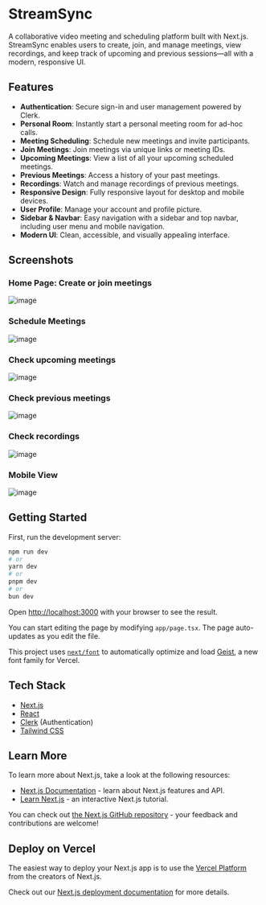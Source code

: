 # StreamSync

A collaborative video meeting and scheduling platform built with Next.js. StreamSync enables users to create, join, and manage meetings, view recordings, and keep track of upcoming and previous sessions—all with a modern, responsive UI.

## Features

- **Authentication**: Secure sign-in and user management powered by Clerk.
- **Personal Room**: Instantly start a personal meeting room for ad-hoc calls.
- **Meeting Scheduling**: Schedule new meetings and invite participants.
- **Join Meetings**: Join meetings via unique links or meeting IDs.
- **Upcoming Meetings**: View a list of all your upcoming scheduled meetings.
- **Previous Meetings**: Access a history of your past meetings.
- **Recordings**: Watch and manage recordings of previous meetings.
- **Responsive Design**: Fully responsive layout for desktop and mobile devices.
- **User Profile**: Manage your account and profile picture.
- **Sidebar & Navbar**: Easy navigation with a sidebar and top navbar, including user menu and mobile navigation.
- **Modern UI**: Clean, accessible, and visually appealing interface.

## Screenshots

### Home Page: Create or join meetings
![image](https://github.com/user-attachments/assets/a44e3340-b7db-4bc3-8d5a-f7376c5459e8)

### Schedule Meetings
![image](https://github.com/user-attachments/assets/c85b9b43-f1fc-4c04-adab-b1580ae5c0fe)

### Check upcoming meetings
![image](https://github.com/user-attachments/assets/f210141f-c702-49ae-84a3-b9bc619ed401)

### Check previous meetings
![image](https://github.com/user-attachments/assets/6f5ae0b0-5b42-4341-a9a6-d81b8979ed64)

### Check recordings
![image](https://github.com/user-attachments/assets/089e464b-2f7f-420d-9efa-708515cf56c2)

### Mobile View
![image](https://github.com/user-attachments/assets/ea9e8e38-a367-4bca-ad0f-23cbe308f80d)

## Getting Started

First, run the development server:

```bash
npm run dev
# or
yarn dev
# or
pnpm dev
# or
bun dev
```

Open [http://localhost:3000](http://localhost:3000) with your browser to see the result.

You can start editing the page by modifying `app/page.tsx`. The page auto-updates as you edit the file.

This project uses [`next/font`](https://nextjs.org/docs/app/building-your-application/optimizing/fonts) to automatically optimize and load [Geist](https://vercel.com/font), a new font family for Vercel.

## Tech Stack

- [Next.js](https://nextjs.org/)
- [React](https://react.dev/)
- [Clerk](https://clerk.com/) (Authentication)
- [Tailwind CSS](https://tailwindcss.com/)

## Learn More

To learn more about Next.js, take a look at the following resources:

- [Next.js Documentation](https://nextjs.org/docs) - learn about Next.js features and API.
- [Learn Next.js](https://nextjs.org/learn) - an interactive Next.js tutorial.

You can check out [the Next.js GitHub repository](https://github.com/vercel/next.js) - your feedback and contributions are welcome!

## Deploy on Vercel

The easiest way to deploy your Next.js app is to use the [Vercel Platform](https://vercel.com/new?utm_medium=default-template&filter=next.js&utm_source=create-next-app&utm_campaign=create-next-app-readme) from the creators of Next.js.

Check out our [Next.js deployment documentation](https://nextjs.org/docs/app/building-your-application/deploying) for more details.
